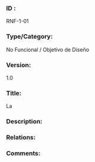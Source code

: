 ### ID : 
RNF-1-01

### Type/Category:
No Funcional / Objetivo de Diseño

### Version:
1.0

### Title:
La 

### Description:


### Relations:


### Comments:

